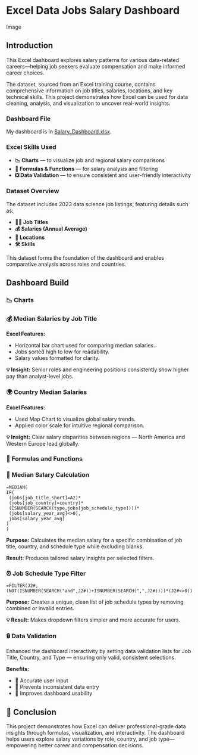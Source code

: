 # Excel Data Jobs Salary Dashboard

 Image

## Introduction
This Excel dashboard explores salary patterns for various data-related careers—helping job seekers evaluate compensation and make informed career choices.

The dataset, sourced from an Excel training course, contains comprehensive information on job titles, salaries, locations, and key technical skills. This project demonstrates how Excel can be used for data cleaning, analysis, and visualization to uncover real-world insights.

### Dashboard File 
My dashboard is in [Salary_Dashboard.xlsx](Salary_Dashboard.xlsx).

### Excel Skills Used 
- **📉 Charts** — to visualize job and regional salary comparisons
- **🧮 Formulas & Functions** — for salary analysis and filtering
- **❎ Data Validation** — to ensure consistent and user-friendly interactivity

### Dataset Overview 
The dataset includes 2023 data science job listings, featuring details such as:
- **👨‍💼 Job Titles**
- **💰 Salaries (Annual Average)**
- **📍 Locations**
- **🛠️ Skills**

This dataset forms the foundation of the dashboard and enables comparative analysis across roles and countries.

## Dashboard Build 

### 📉 Charts

### 💰 Median Salaries by Job Title
**Excel Features:**
- Horizontal bar chart used for comparing median salaries.
- Jobs sorted high to low for readability.
- Salary values formatted for clarity.
  
**💡 Insight:** Senior roles and engineering positions consistently show higher pay than analyst-level jobs.

### 🌍 Country Median Salaries
**Excel Features:**
- Used Map Chart to visualize global salary trends.
- Applied color scale for intuitive regional comparison.

**💡 Insight:** Clear salary disparities between regions — North America and Western Europe lead globally.


### 🧮 Formulas and Functions 


### 🔢 Median Salary Calculation
```
=MEDIAN(
IF(
 (jobs[job_title_short]=A2)*
 (jobs[job_country]=country)*
 (ISNUMBER(SEARCH(type,jobs[job_schedule_type])))*
 (jobs[salary_year_avg]<>0),
 jobs[salary_year_avg]
)
)
```
**Purpose:** Calculates the median salary for a specific combination of job title, country, and schedule type while excluding blanks.

**Result:** Produces tailored salary insights per selected filters.


### ⏰ Job Schedule Type Filter
```
=FILTER(J2#,(NOT(ISNUMBER(SEARCH("and",J2#))+ISNUMBER(SEARCH(",",J2#))))*(J2#<>0))
```
**Purpose:** Creates a unique, clean list of job schedule types by removing combined or invalid entries.

**💡 Result:** Makes dropdown filters simpler and more accurate for users.


### 🔒 Data Validation

Enhanced the dashboard interactivity by setting data validation lists for Job Title, Country, and Type — ensuring only valid, consistent selections.

**Benefits:**
- 🎯 Accurate user input
- 🚫 Prevents inconsistent data entry
- 👥 Improves dashboard usability


## 🏁 Conclusion
This project demonstrates how Excel can deliver professional-grade data insights through formulas, visualization, and interactivity. The dashboard helps users explore salary variations by role, country, and job type—empowering better career and compensation decisions.















